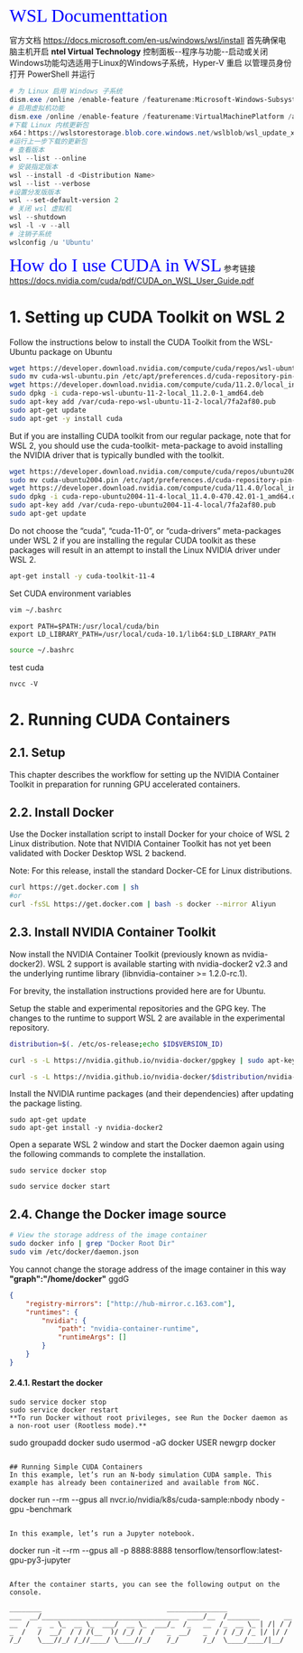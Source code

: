 
<font face="微软雅黑" color=blue size=6>WSL Documenttation</font>

官方文档 https://docs.microsoft.com/en-us/windows/wsl/install
首先确保电脑主机开启 **ntel Virtual Technology**
控制面板--程序与功能--启动或关闭Windows功能勾选适用于Linux的Windows子系统，Hyper-V 重启
以管理员身份打开 PowerShell 并运行
```PowerShell
# 为 Linux 启用 Windows 子系统
dism.exe /online /enable-feature /featurename:Microsoft-Windows-Subsystem-Linux /all /norestart
# 启用虚拟机功能
dism.exe /online /enable-feature /featurename:VirtualMachinePlatform /all /norestart
#下载 Linux 内核更新包
x64：https://wslstorestorage.blob.core.windows.net/wslblob/wsl_update_x64.msi
#运行上一步下载的更新包
# 查看版本
wsl --list --online
# 安装指定版本
wsl --install -d <Distribution Name>
wsl --list --verbose
#设置分发版版本
wsl --set-default-version 2
# 关闭 wsl 虚拟机
wsl --shutdown 
wsl -l -v --all
# 注销子系统
wslconfig /u 'Ubuntu'
```

<font face="微软雅黑" color=blue size=6>How do I use CUDA in WSL</font>
参考链接
https://docs.nvidia.com/cuda/pdf/CUDA_on_WSL_User_Guide.pdf

# 1. Setting up CUDA Toolkit on WSL 2
Follow the instructions below to install the CUDA Toolkit from the WSL-Ubuntu package on Ubuntu
```bash
wget https://developer.download.nvidia.com/compute/cuda/repos/wsl-ubuntu/x86_64/cuda-wsl-ubuntu.pin
sudo mv cuda-wsl-ubuntu.pin /etc/apt/preferences.d/cuda-repository-pin-600
wget https://developer.download.nvidia.com/compute/cuda/11.2.0/local_installers/cuda-repo-wsl-ubuntu-11-2-local_11.2.0-1_amd64.deb
sudo dpkg -i cuda-repo-wsl-ubuntu-11-2-local_11.2.0-1_amd64.deb
sudo apt-key add /var/cuda-repo-wsl-ubuntu-11-2-local/7fa2af80.pub
sudo apt-get update
sudo apt-get -y install cuda
```

But if you are installing CUDA toolkit from our regular package, note that for WSL 2, you should use the cuda-toolkit-<version> meta-package to avoid installing the NVIDIA driver that is typically bundled with the toolkit.
```bash
wget https://developer.download.nvidia.com/compute/cuda/repos/ubuntu2004/x86_64/cuda-ubuntu2004.pin
sudo mv cuda-ubuntu2004.pin /etc/apt/preferences.d/cuda-repository-pin-600
wget https://developer.download.nvidia.com/compute/cuda/11.4.0/local_installers/cuda-repo-ubuntu2004-11-4-local_11.4.0-470.42.01-1_amd64.deb
sudo dpkg -i cuda-repo-ubuntu2004-11-4-local_11.4.0-470.42.01-1_amd64.deb
sudo apt-key add /var/cuda-repo-ubuntu2004-11-4-local/7fa2af80.pub
sudo apt-get update
```
Do not choose the “cuda”, “cuda-11-0”, or “cuda-drivers” meta-packages under WSL 2 if you are installing the regular CUDA toolkit as these packages will result in an attempt to install the Linux NVIDIA driver under WSL 2.

```bash
apt-get install -y cuda-toolkit-11-4
```

Set CUDA environment variables
```bash
vim ~/.bashrc
```
```vim
export PATH=$PATH:/usr/local/cuda/bin
export LD_LIBRARY_PATH=/usr/local/cuda-10.1/lib64:$LD_LIBRARY_PATH
```
```bash
source ~/.bashrc
```
test cuda
```
nvcc -V
```

# 2. Running CUDA Containers
## 2.1. Setup
This chapter describes the workflow for setting up the NVIDIA Container Toolkit in preparation for running GPU accelerated containers.

## 2.2. Install Docker
Use the Docker installation script to install Docker for your choice of WSL 2 Linux distribution. Note that NVIDIA Container Toolkit has not yet been validated with Docker Desktop WSL 2 backend.

Note: For this release, install the standard Docker-CE for Linux distributions.
```bash
curl https://get.docker.com | sh
#or
curl -fsSL https://get.docker.com | bash -s docker --mirror Aliyun
```
        
## 2.3. Install NVIDIA Container Toolkit
Now install the NVIDIA Container Toolkit (previously known as nvidia-docker2). WSL 2 support is available starting with nvidia-docker2 v2.3 and the underlying runtime library (libnvidia-container >= 1.2.0-rc.1).

For brevity, the installation instructions provided here are for Ubuntu.

Setup the stable and experimental repositories and the GPG key. The changes to the runtime to support WSL 2 are available in the experimental repository.

```bash
distribution=$(. /etc/os-release;echo $ID$VERSION_ID)

curl -s -L https://nvidia.github.io/nvidia-docker/gpgkey | sudo apt-key add -

curl -s -L https://nvidia.github.io/nvidia-docker/$distribution/nvidia-docker.list | sudo tee /etc/apt/sources.list.d/nvidia-docker.list
```
        
Install the NVIDIA runtime packages (and their dependencies) after updating the package listing.
```
sudo apt-get update
sudo apt-get install -y nvidia-docker2
```

Open a separate WSL 2 window and start the Docker daemon again using the following commands to complete the installation.

```
sudo service docker stop

sudo service docker start
```

## 2.4. Change the Docker image source

```bash
# View the storage address of the image container
sudo docker info | grep "Docker Root Dir"
sudo vim /etc/docker/daemon.json 
```
You cannot change the storage address of the image container in this way  
**"graph":"/home/docker"**
ggdG
```json
{
    "registry-mirrors": ["http://hub-mirror.c.163.com"],
    "runtimes": {
        "nvidia": {
            "path": "nvidia-container-runtime",
            "runtimeArgs": []
        }
    }
}
```

#### 2.4.1. Restart the docker
```
sudo service docker stop
sudo service docker restart    
**To run Docker without root privileges, see Run the Docker daemon as a non-root user (Rootless mode).**
```
sudo groupadd docker
sudo usermod -aG docker USER
newgrp docker 
```

## Running Simple CUDA Containers
In this example, let’s run an N-body simulation CUDA sample. This example has already been containerized and available from NGC.
```
docker run --rm --gpus all nvcr.io/nvidia/k8s/cuda-sample:nbody nbody -gpu -benchmark        
```      

In this example, let’s run a Jupyter notebook.
```
docker run -it --rm --gpus all -p 8888:8888 tensorflow/tensorflow:latest-gpu-py3-jupyter
```

After the container starts, you can see the following output on the console.

________                               _______________
___  __/__________________________________  ____/__  /________      __
__  /  _  _ \_  __ \_  ___/  __ \_  ___/_  /_   __  /_  __ \_ | /| / /
_  /   /  __/  / / /(__  )/ /_/ /  /   _  __/   _  / / /_/ /_ |/ |/ /
/_/    \___//_/ /_//____/ \____//_/    /_/      /_/  \____/____/|__/


